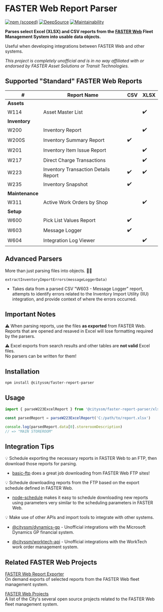 # FASTER Web Report Parser

[![npm (scoped)](https://img.shields.io/npm/v/%40cityssm/faster-report-parser)](https://www.npmjs.com/package/@cityssm/faster-report-parser)
[![DeepSource](https://app.deepsource.com/gh/cityssm/node-faster-report-parser.svg/?label=active+issues&show_trend=true&token=rD0jxkWVmFU_1JBnPdo6HdKI)](https://app.deepsource.com/gh/cityssm/node-faster-report-parser/)
[![Maintainability](https://api.codeclimate.com/v1/badges/6e4f094e9e2473b3463b/maintainability)](https://codeclimate.com/github/cityssm/node-faster-report-parser/maintainability)

**Parses select Excel (XLSX) and CSV reports from the
[FASTER Web](https://fasterasset.com/products/fleet-management-software/) Fleet Management System
into usable data objects.**

Useful when developing integrations between FASTER Web and other systems.

_This project is completely unofficial and is in no way affiliated with or endorsed by FASTER Asset Solutions or Transit Technologies._

## Supported "Standard" FASTER Web Reports

| #               | Report Name                          | CSV | XLSX |
| --------------- | ------------------------------------ | --- | ---- |
| **Assets**      |                                      |     |
| W114            | Asset Master List                    |     | ✔️   |
| **Inventory**   |                                      |     |
| W200            | Inventory Report                     |     | ✔️   |
| W200S           | Inventory Summary Report             | ✔️  |      |
| W201            | Inventory Item Issue Report          |     | ✔️   |
| W217            | Direct Charge Transactions           |     | ✔️   |
| W223            | Inventory Transaction Details Report | ✔️  | ✔️   |
| W235            | Inventory Snapshot                   | ✔️  |      |
| **Maintenance** |                                      |     |
| W311            | Active Work Orders by Shop           |     | ✔️   |
| **Setup**       |                                      |     |
| W600            | Pick List Values Report              | ✔️  |      |
| W603            | Message Logger                       | ✔️  |      |
| W604            | Integration Log Viewer               |     | ✔️   |

## Advanced Parsers

More than just parsing files into objects. 🧙‍♂️

`extractInventoryImportErrors(messageLoggerData)`

- Takes data from a parsed CSV "W603 - Message Logger" report,
  attempts to identify errors related to the Inventory Import Utility (IIU) integration,
  and provide context of where the errors occurred.

## Important Notes

⚠️ When parsing reports, use the files **as exported** from FASTER Web.<br />
Reports that are opened and resaved in Excel will lose formatting required by the parsers.

⚠️ Excel exports from search results and other tables are **not valid** Excel files.<br />
No parsers can be written for them!

## Installation

```sh
npm install @cityssm/faster-report-parser
```

## Usage

```javascript
import { parseW223ExcelReport } from '@cityssm/faster-report-parser/xlsx'

const parsedReport = parseW223ExcelReport('C:/path/to/report.xlsx')

console.log(parsedReport.data[0].storeroomDescription)
// => "MAIN STOREROOM"
```

## Integration Tips

💡 Schedule exporting the necessary reports in FASTER Web to an FTP, then download those reports for parsing.

- [basic-ftp](https://www.npmjs.com/package/basic-ftp) does a great job downloading from FASTER Web FTP sites!

💡 Schedule downloading reports from the FTP based on the export schedule defined in FASTER Web.

- [node-schedule](https://www.npmjs.com/package/node-schedule) makes it easy to schedule downloading
  new reports using parameters very similar to the scheduling parameters in FASTER Web.

💡 Make use of other APIs and import tools to integrate with other systems.

- [@cityssm/dynamics-gp](https://www.npmjs.com/package/@cityssm/dynamics-gp) - Unofficial integrations with the Microsoft Dynamics GP financial system.

- [@cityssm/worktech-api](https://www.npmjs.com/package/@cityssm/worktech-api) - Unofficial integrations with the WorkTech work order management system.

## Related FASTER Web Projects

[FASTER Web Report Exporter](https://github.com/cityssm/node-faster-report-exporter)<br />
On demand exports of selected reports from the FASTER Web fleet management system.

[FASTER Web Projects](https://github.com/cityssm/faster-web-projects)<br />
A list of the City's several open source projects related to the FASTER Web fleet management system.
